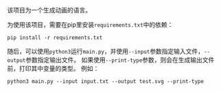 该项目为一个生成动画的语言。

为使用该项目，需要在pip里安装`requirements.txt`中的依赖：
```
pip install -r requirements.txt
```

随后，可以使用`python3`运行`main.py`，并使用`--input`参数指定输入文件，`--output`参数指定输出文件。
如果使用`--print-type`参数，则会在生成输出文件前，打印其中变量的类型。
例如：
```
python3 main.py --input input.txt --output test.svg --print-type
```
